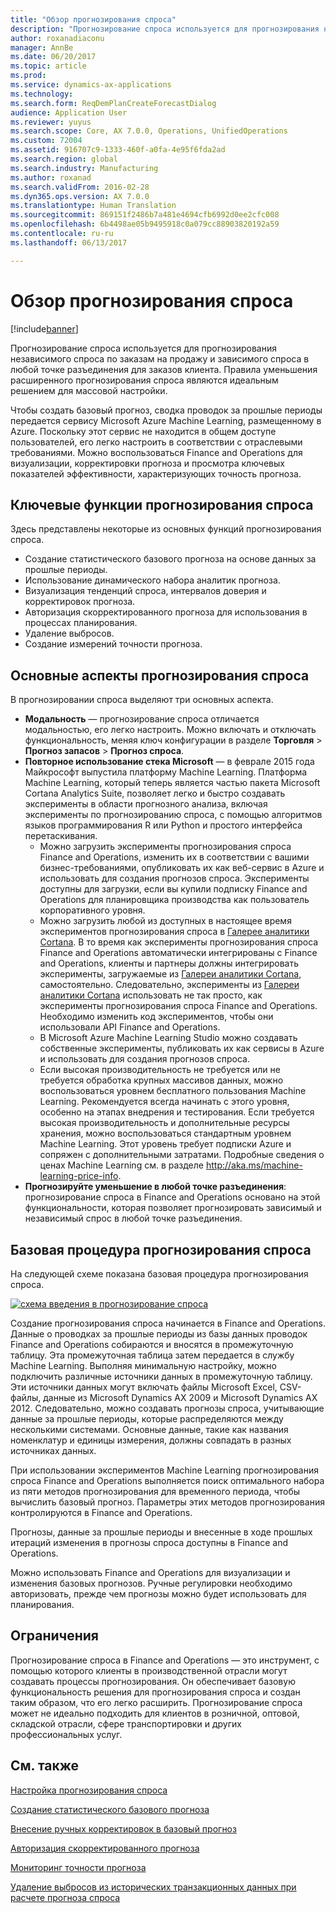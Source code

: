 ```yaml
---
title: "Обзор прогнозирования спроса"
description: "Прогнозирование спроса используется для прогнозирования независимого спроса по заказам на продажу и зависимого спроса в любой точке разъединения для заказов клиента. Правила уменьшения расширенного прогнозирования спроса являются идеальным решением для массовой настройки."
author: roxanadiaconu
manager: AnnBe
ms.date: 06/20/2017
ms.topic: article
ms.prod: 
ms.service: dynamics-ax-applications
ms.technology: 
ms.search.form: ReqDemPlanCreateForecastDialog
audience: Application User
ms.reviewer: yuyus
ms.search.scope: Core, AX 7.0.0, Operations, UnifiedOperations
ms.custom: 72004
ms.assetid: 916707c9-1333-460f-a0fa-4e95f6fda2ad
ms.search.region: global
ms.search.industry: Manufacturing
ms.author: roxanad
ms.search.validFrom: 2016-02-28
ms.dyn365.ops.version: AX 7.0.0
ms.translationtype: Human Translation
ms.sourcegitcommit: 869151f2486b7a481e4694cfb6992d0ee2cfc008
ms.openlocfilehash: 6b4498ae05b9495918c0a079cc88903820192a59
ms.contentlocale: ru-ru
ms.lasthandoff: 06/13/2017

---
```


# <a name="demand-forecasting-overview"></a>Обзор прогнозирования спроса

[!include[banner](../includes/banner.md)]


Прогнозирование спроса используется для прогнозирования независимого спроса по заказам на продажу и зависимого спроса в любой точке разъединения для заказов клиента. Правила уменьшения расширенного прогнозирования спроса являются идеальным решением для массовой настройки.

Чтобы создать базовый прогноз, сводка проводок за прошлые периоды передается сервису Microsoft Azure Machine Learning, размещенному в Azure. Поскольку этот сервис не находится в общем доступе пользователей, его легко настроить в соответствии с отраслевыми требованиями. Можно воспользоваться Finance and Operations для визуализации, корректировки прогноза и просмотра ключевых показателей эффективности, характеризующих точность прогноза.

## <a name="key-features-of-demand-forecasting"></a>Ключевые функции прогнозирования спроса
Здесь представлены некоторые из основных функций прогнозирования спроса.

-   Создание статистического базового прогноза на основе данных за прошлые периоды.
-   Использование динамического набора аналитик прогноза.
-   Визуализация тенденций спроса, интервалов доверия и корректировок прогноза.
-   Авторизация скорректированного прогноза для использования в процессах планирования.
-   Удаление выбросов.
-   Создание измерений точности прогноза.

## <a name="major-themes-in-demand-forecasting"></a>Основные аспекты прогнозирования спроса
В прогнозировании спроса выделяют три основных аспекта.

-   **Модальность** — прогнозирование спроса отличается модальностью, его легко настроить. Можно включать и отключать функциональность, меняя ключ конфигурации в разделе **Торговля** &gt; **Прогноз запасов** &gt; **Прогноз спроса**.
-   **Повторное использование стека Microsoft** — в феврале 2015 года Майкрософт выпустила платформу Machine Learning. Платформа Machine Learning, который теперь является частью пакета Microsoft Cortana Analytics Suite, позволяет легко и быстро создавать эксперименты в области прогнозного анализа, включая эксперименты по прогнозированию спроса, с помощью алгоритмов языков программирования R или Python и простого интерфейса перетаскивания.
    -   Можно загрузить эксперименты прогнозирования спроса Finance and Operations, изменить их в соответствии с вашими бизнес-требованиями, опубликовать их как веб-сервис в Azure и использовать для создания прогнозов спроса. Эксперименты доступны для загрузки, если вы купили подписку Finance and Operations для планировщика производства как пользователь корпоративного уровня.
    -   Можно загрузить любой из доступных в настоящее время экспериментов прогнозирования спроса в [Галерее аналитики Cortana](https://gallery.cortanaanalytics.com/). В то время как эксперименты прогнозирования спроса Finance and Operations автоматически интегрированы с Finance and Operations, клиенты и партнеры должны интегрировать эксперименты, загружаемые из [Галереи аналитики Cortana](https://gallery.cortanaanalytics.com/), самостоятельно. Следовательно, эксперименты из [Галереи аналитики Cortana](https://gallery.cortanaanalytics.com/) использовать не так просто, как эксперименты прогнозирования спроса Finance and Operations. Необходимо изменить код экспериментов, чтобы они использовали API Finance and Operations.
    -   В Microsoft Azure Machine Learning Studio можно создавать собственные эксперименты, публиковать их как сервисы в Azure и использовать для создания прогнозов спроса.
    -   Если высокая производительность не требуется или не требуется обработка крупных массивов данных, можно воспользоваться уровнем бесплатного пользования Machine Learning. Рекомендуется всегда начинать с этого уровня, особенно на этапах внедрения и тестирования. Если требуется высокая производительность и дополнительные ресурсы хранения, можно воспользоваться стандартным уровнем Machine Learning. Этот уровень требует подписки Azure и сопряжен с дополнительными затратами. Подробные сведения о ценах Machine Learning см. в разделе <http://aka.ms/machine-learning-price-info>.
-   **Прогнозируйте уменьшение в любой точке разъединения**: прогнозирование спроса в Finance and Operations основано на этой функциональности, которая позволяет прогнозировать зависимый и независимый спрос в любой точке разъединения.

## <a name="basic-flow-in-demand-forecasting"></a>Базовая процедура прогнозирования спроса
На следующей схеме показана базовая процедура прогнозирования спроса. 

[![схема введения в прогнозирование спроса](./media/demand-forecasting-introduction.png)](./media/demand-forecasting-introduction.png)

Создание прогнозирования спроса начинается в Finance and Operations. Данные о проводках за прошлые периоды из базы данных проводок Finance and Operations собираются и вносятся в промежуточную таблицу. Эта промежуточная таблица затем передается в службу Machine Learning. Выполняя минимальную настройку, можно подключить различные источники данных в промежуточную таблицу. Эти источники данных могут включать файлы Microsoft Excel, CSV-файлы, данные из Microsoft Dynamics AX 2009 и Microsoft Dynamics AX 2012. Следовательно, можно создавать прогнозы спроса, учитывающие данные за прошлые периоды, которые распределяются между несколькими системами. Основные данные, такие как названия номенклатур и единицы измерения, должны совпадать в разных источниках данных.

При использовании экспериментов Machine Learning прогнозирования спроса Finance and Operations выполняется поиск оптимального набора из пяти методов прогнозирования для временного периода, чтобы вычислить базовый прогноз. Параметры этих методов прогнозирования контролируются в Finance and Operations. 

Прогнозы, данные за прошлые периоды и внесенные в ходе прошлых итераций изменения в прогнозы спроса доступны в Finance and Operations. 

Можно использовать Finance and Operations для визуализации и изменения базовых прогнозов. Ручные регулировки необходимо авторизовать, прежде чем прогнозы можно будет использовать для планирования.

## <a name="limitations"></a>Ограничения
Прогнозирование спроса в Finance and Operations — это инструмент, с помощью которого клиенты в производственной отрасли могут создавать процессы прогнозирования. Он обеспечивает базовую функциональность решения для прогнозирования спроса и создан таким образом, что его легко расширить. Прогнозирование спроса может не идеально подходить для клиентов в розничной, оптовой, складской отрасли, сфере транспортировки и других профессиональных услуг.

<a name="see-also"></a>См. также
--------

[Настройка прогнозирования спроса](demand-forecasting-setup.md)

[Создание статистического базового прогноза](generate-statistical-baseline-forecast.md)

[Внесение ручных корректировок в базовый прогноз](manual-adjustments-baseline-forecast.md)

[Авторизация скорректированного прогноза](authorize-adjusted-forecast.md)

[Мониторинг точности прогноза](monitor-forecast-accuracy.md)

[Удаление выбросов из исторических транзакционных данных при расчете прогноза спроса](remove-historical-outliers-calculating-demand-forecast.md)





